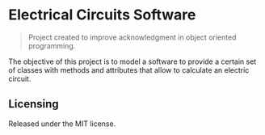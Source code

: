 # Electrical Circuits Software
> Project created to improve acknowledgment in object oriented programming.

The objective of this project is to model a software to provide a certain set of classes with methods and attributes that allow to calculate an electric circuit. 

## Licensing

Released under the MIT license.
